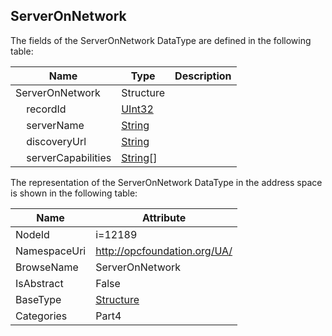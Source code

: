 <!-- datatype -->
## ServerOnNetwork
  
<!-- end of description -->
The fields of the ServerOnNetwork DataType are defined in the following table:  

|Name|Type|Description|
|---|---|---|
|ServerOnNetwork|Structure||
|&nbsp;&nbsp;&nbsp;&nbsp;recordId|[UInt32](../../../Part3/DataTypes/UInt32/readme.md)||
|&nbsp;&nbsp;&nbsp;&nbsp;serverName|[String](../../../Part3/DataTypes/String/readme.md)||
|&nbsp;&nbsp;&nbsp;&nbsp;discoveryUrl|[String](../../../Part3/DataTypes/String/readme.md)||
|&nbsp;&nbsp;&nbsp;&nbsp;serverCapabilities|[String](../../../Part3/DataTypes/String/readme.md)[]||

The representation of the ServerOnNetwork DataType in the address space is shown in the following table:  

|Name|Attribute|
|---|---|
|NodeId|i=12189|
|NamespaceUri|http://opcfoundation.org/UA/|
|BrowseName|ServerOnNetwork|
|IsAbstract|False|
|BaseType|[Structure](../../../Part3/DataTypes/Structure/readme.md)|
|Categories|Part4|

